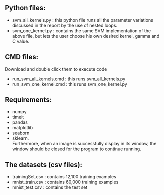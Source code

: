 ## Python files:
*	svm_all_kernels.py : this python file runs all the parameter variations discussed in the report by the use of nested loops.
*	svm_one_kernel.py : contains the same SVM implementation of the above file, but lets the user choose his own desired kernel, gamma and C value.


## CMD files:
Download and double click them to execute code
*	run_svm_all_kernels.cmd : this runs svm_all_kernels.py
*	run_svm_one_kernel.cmd : this runs svm_one_kernel.py


## Requirements: 
* numpy
* timeit
* pandas
* matplotlib
* seaborn
* sklearn.  
Furthermore, when an image is successfully display in its window, the window should be closed for the program to continue running.

## The datasets (csv files): 
* trainingSet.csv : contains 12,100 training examples
* mnist_train.csv : contains 60,000 training examples
* mnist_test.csv : contains the test set
